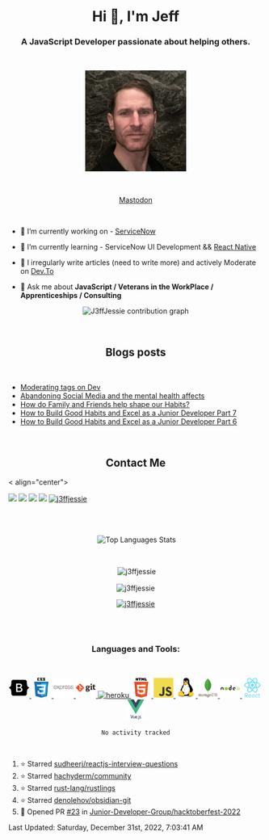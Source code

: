 <h1 align="center">Hi 👋, I'm Jeff</h1>
<h3 align="center">A JavaScript Developer passionate about helping others.</h3>
<br>
<p align="center"><img src="https://github.com/J3ffJessie/J3ffJessie/blob/main/profile.png"alt="Profile Photo" width=200px height=200px/></p>

<br>
<p align='center'> <a rel="me" href="https://hachyderm.io/@J3Dev">Mastodon</a></p>


<br>

- 🔭 I’m currently working on - <a href="https://www.servicenow.com/">ServiceNow</a>

- 🌱 I’m currently learning - ServiceNow UI Development && [React Native](https://reactnative.dev/)

- 📝 I irregularly write articles (need to write more) and actively Moderate on [Dev.To](https://dev.to/j3ffjessie)

- 💬 Ask me about **JavaScript / Veterans in the WorkPlace / Apprenticeships / Consulting**

<p align="center"><img src="https://activity-graph.herokuapp.com/graph?username=j3ffjessie&theme=github" alt="J3ffJessie contribution graph" width=500px height=500px /></p>

<br>

<h2 align="center"> Blogs posts </h2>
<br>

<!-- BLOG-POST-LIST:START -->
- [Moderating tags on Dev](https://dev.to/j3ffjessie/moderating-tags-on-dev-23oo)
- [Abandoning Social Media and the mental health affects](https://dev.to/j3ffjessie/abandoning-social-media-and-the-mental-health-affects-1k3g)
- [How do Family and Friends help shape our Habits?](https://dev.to/j3ffjessie/how-do-family-and-friends-help-shape-our-habits-d9a)
- [How to Build Good Habits and Excel as a Junior Developer Part 7](https://dev.to/j3ffjessie/how-to-build-good-habits-and-excel-as-a-junior-developer-part-8-4jfc)
- [How to Build Good Habits and Excel as a Junior Developer Part 6](https://dev.to/j3ffjessie/how-to-build-good-habits-and-excel-as-a-junior-developer-part-6-2206)
<!-- BLOG-POST-LIST:END -->

<br>
<h2 align="center">Contact Me</h2>
< align="center">

<a href="https://www.twitter.com/j3ffjessie"><img src="https://img.shields.io/badge/twitter-%231DA1F2.svg?&style=for-the-badge&logo=twitter&logoColor=white" /></a>
<a href="http://linkedin.com/in/jeff-jessie-4b2323a9"><img src="https://img.shields.io/badge/linkedin-%230077B5.svg?&style=for-the-badge&logo=linkedin&logoColor=white" /></a>
<a href="https://github.com/J3ffJessie"><img src="https://img.shields.io/badge/github-%23100000.svg?&style=for-the-badge&logo=github&logoColor=white"/></a>
<a href="https://www.polywork.com/jeffjessie"><img src="https://img.shields.io/badge/Polywork-543DE0?style=for-the-badge&logo=polywork&logoColor=black"/></a>
<a href="https://twitter.com/j3ffjessie" target="blank"><img src="https://img.shields.io/twitter/follow/j3ffjessie?logo=twitter&style=for-the-badge" alt="j3ffjessie" /></a>

</p>
<br>

<br>

<p align="center">&nbsp;<img align="center" src="https://github-readme-stats.vercel.app/api/top-langs/?username=j3ffjessie&show_icons=false&title_color=70a5fd&bg_color=1a1b27&text_color=38bdae" alt="Top Languages Stats">
</P>
<br>

<p align="center">&nbsp;<img align="center" src="https://github-readme-stats.vercel.app/api?username=j3ffjessie&show_icons=true&locale=en&bg_color=1a1b27&title_color=70a5fd&text_color=38bdae" alt="j3ffjessie" /></p>

<p align="center"><img align="center" src="https://github-readme-streak-stats.herokuapp.com/?user=j3ffjessie&theme=tokyonight" alt="j3ffjessie" /></p>

<p align="center"> <a href="https://github.com/ryo-ma/github-profile-trophy"><img src="https://github-profile-trophy.vercel.app/?username=j3ffjessie&theme=nord&row=2&column=3" alt="j3ffjessie" /></a> </p>

<br>

<br>

<div align="center">

<h3 align="center">Languages and Tools:</h3>
<br>
<p align="center"> <a href="https://getbootstrap.com" target="_blank"> <img src="https://github.com/devicons/devicon/blob/master/icons/bootstrap/bootstrap-plain.svg" alt="bootstrap" width="40" height="40"/> </a>  <a href="https://www.w3schools.com/css/" target="_blank"> <img src="https://github.com/devicons/devicon/blob/master/icons/css3/css3-original-wordmark.svg" alt="css3" width="40" height="40"/> </a> <a href="https://expressjs.com" target="_blank"> <img src="https://github.com/devicons/devicon/blob/master/icons/express/express-original-wordmark.svg" alt="express" width="40" height="40"/> </a> <a href="https://git-scm.com/" target="_blank"> <img src="https://github.com/devicons/devicon/blob/master/icons/git/git-original-wordmark.svg" alt="git" width="40" height="40"/> </a> <a href="https://heroku.com" target="_blank"> <img src="https://www.vectorlogo.zone/logos/heroku/heroku-icon.svg" alt="heroku" width="40" height="40"/> </a> <a href="https://www.w3.org/html/" target="_blank"> <img src="https://github.com/devicons/devicon/blob/master/icons/html5/html5-original-wordmark.svg" alt="html5" width="40" height="40"/> </a> <a href="https://developer.mozilla.org/en-US/docs/Web/JavaScript" target="_blank"> <img src="https://github.com/devicons/devicon/blob/master/icons/javascript/javascript-original.svg" alt="javascript" width="40" height="40"/> </a> <a href="https://www.linux.org/" target="_blank"> <img src="https://github.com/devicons/devicon/blob/master/icons/linux/linux-original.svg" alt="linux" width="40" height="40"/> </a> <a href="https://www.mongodb.com/" target="_blank"> <img src="https://github.com/devicons/devicon/blob/master/icons/mongodb/mongodb-original-wordmark.svg" alt="mongodb" width="40" height="40"/> </a> <a href="https://nodejs.org" target="_blank"> <img src="https://github.com/devicons/devicon/blob/master/icons/nodejs/nodejs-original-wordmark.svg" alt="nodejs" width="40" height="40"/> </a> <a href="https://reactjs.org/" target="_blank"> <img src="https://github.com/devicons/devicon/blob/master/icons/react/react-original-wordmark.svg" alt="react" width="40" height="40"/> </a> <a href="https://www.vuejs.org" target="blank" ref="no-referrer"><img src= "https://github.com/devicons/devicon/blob/master/icons/vuejs/vuejs-original-wordmark.svg" alt="Vue Js" width="40" height="40"/></a> </p>

<!--START_SECTION:waka-->

```text
No activity tracked
```

<!--END_SECTION:waka-->

</div>

<br>

<!--RECENT_ACTIVITY:start-->

1. ⭐ Starred [sudheerj/reactjs-interview-questions](https://github.com/sudheerj/reactjs-interview-questions)
2. ⭐ Starred [hachyderm/community](https://github.com/hachyderm/community)
3. ⭐ Starred [rust-lang/rustlings](https://github.com/rust-lang/rustlings)
4. ⭐ Starred [denolehov/obsidian-git](https://github.com/denolehov/obsidian-git)
5. 💪 Opened PR [#23](https://github.com/Junior-Developer-Group/hacktoberfest-2022/pull/23) in [Junior-Developer-Group/hacktoberfest-2022](https://github.com/Junior-Developer-Group/hacktoberfest-2022)
<!--RECENT_ACTIVITY:end-->

<!--RECENT_ACTIVITY:last_update-->
Last Updated: Saturday, December 31st, 2022, 7:03:41 AM
<!--RECENT_ACTIVITY:last_update_end-->
